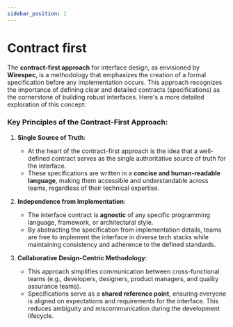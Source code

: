 ```yaml
---
sidebar_position: 1
---
```


# Contract first

The **contract-first approach** for interface design, as envisioned by **Wirespec**, is a methodology that emphasizes the creation of a formal specification before any implementation occurs. This approach recognizes the importance of defining clear and detailed contracts (specifications) as the cornerstone of building robust interfaces. Here's a more detailed exploration of this concept:

### Key Principles of the Contract-First Approach:
1. **Single Source of Truth**:
    - At the heart of the contract-first approach is the idea that a well-defined contract serves as the single authoritative source of truth for the interface.
    - These specifications are written in a **concise and human-readable language**, making them accessible and understandable across teams, regardless of their technical expertise.

2. **Independence from Implementation**:
    - The interface contract is **agnostic** of any specific programming language, framework, or architectural style.
    - By abstracting the specification from implementation details, teams are free to implement the interface in diverse tech stacks while maintaining consistency and adherence to the defined standards.

3. **Collaborative Design-Centric Methodology**:
    - This approach simplifies communication between cross-functional teams (e.g., developers, designers, product managers, and quality assurance teams).
    - Specifications serve as a **shared reference point**, ensuring everyone is aligned on expectations and requirements for the interface. This reduces ambiguity and miscommunication during the development lifecycle.
